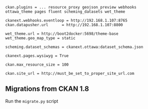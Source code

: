 ```
ckan.plugins = ... resource_proxy geojson_preview webhooks ottawa_theme pages fluent scheming_datasets wet_theme

ckanext.webhooks.eventloop = http://192.168.1.107:8765
ckan.datapusher.url      = http://192.168.1.107:8800

wet_theme.url = http://boot2docker:5698/theme-base
wet_theme.geo_map_type = static

scheming.dataset_schemas = ckanext.ottawa:dataset_schema.json

ckanext.pages.wysiwyg = True

ckan.max_resource_size = 100

ckan.site_url = http://must_be_set_to_proper_site_url.com
```

Migrations from CKAN 1.8
------------------------

Run the `migrate.py` script
